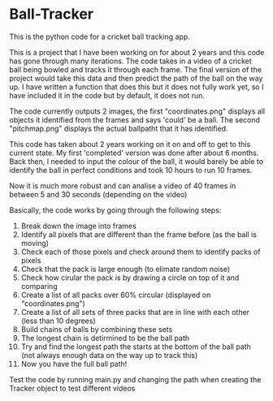 # Ball-Tracker
This is the python code for a cricket ball tracking app.

This is a project that I have been working on for about 2 years and this code has gone through many iterations. The code takes in a video of a cricket ball being bowled and tracks it through each frame. The final version of the project would take this data and then predict the path of the ball on the way up. I have written a function that does this but it does not fully work yet, so I have included it in the code but by default, it does not run.

The code currently outputs 2 images, the first "coordinates.png" displays all objects it identified from the frames and says 'could' be a ball. The second "pitchmap.png" displays the actual ballpatht that it has identified. 

This code has taken about 2 years working on it on and off to get to this current state. My first 'completed' version was done after about 6 months. Back then, I needed to input the colour of the ball, it would barely be able to identify the ball in perfect conditions and took 10 hours to run 10 frames.

Now it is much more robust and can analise a video of 40 frames in between 5 and 30 seconds (depending on the video)

Basically, the code works by going through the following steps:

1) Break down the image into frames
2) Identify all pixels that are different than the frame before (as the ball is moving)
3) Check each of those pixels and check around them to identify packs of pixels
4) Check that the pack is large enough (to elimate random noise)
5) Check how cirular the pack is by drawing a circle on top of it and comparing
6) Create a list of all packs over 60% circular (displayed on "coordinates.png")
8) Create a list of all sets of three packs that are in line with each other (less than 10 degrees)
9) Build chains of balls by combining these sets
10) The longest chain is detirmined to be the ball path
11) Try and find the longest path the starts at the bottom of the ball path (not always enough data on the way up to track this)
12) Now you have the full ball path!

Test the code by running main.py and changing the path when creating the Tracker object to test different videos

